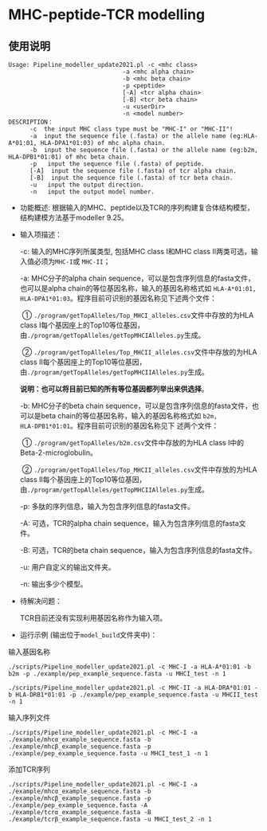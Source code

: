 # MHC-peptide-TCR modelling

## 使用说明

```
Usage: Pipeline_modeller_update2021.pl -c <mhc class>
                                -a <mhc alpha chain>
                                -b <mhc beta chain>
                                -p <peptide>
                                [-A] <tcr alpha chain>
                                [-B] <tcr beta chain>
                                -u <userDir>
                                -n <model number>
DESCRIPTION：
      -c  the input MHC class type must be "MHC-I" or "MHC-II"!
      -a  input the sequence file (.fasta) or the allele name (eg:HLA-A*01:01, HLA-DPA1*01:03) of mhc alpha chain.
      -b  input the sequence file (.fasta) or the allele name (eg:b2m, HLA-DPB1*01:01) of mhc beta chain.
      -p   input the sequence file (.fasta) of peptide.
      [-A]  input the sequence file (.fasta) of tcr alpha chain.
      [-B]  input the sequence file (.fasta) of tcr beta chain.
      -u   input the output direction.
      -n   input the output model number.
```



+ 功能概述: 根据输入的MHC、peptide以及TCR的序列构建复合体结构模型，结构建模方法基于modeller 9.25。

+ 输入项描述：

  -c: 输入的MHC序列所属类型, 包括MHC class I和MHC class II两类可选，输入值必须为<code>MHC-I</code>或 <code>MHC-II</code>；

  -a: MHC分子的alpha chain sequence，可以是包含序列信息的fasta文件，也可以是alpha chain的等位基因名称，输入的基因名称格式如 <code>HLA-A\*01:01, HLA-DPA1\*01:03</code>。程序目前可识别的基因名称见下述两个文件：

  ​	① <code>./program/getTopAlleles/Top_MHCI_alleles.csv</code>文件中存放的为HLA class I每个基因座上的Top10等位基因，由<code>./program/getTopAlleles/getTopMHCIAlleles.py</code>生成。

  ​	② <code>./program/getTopAlleles/Top_MHCII_alleles.csv</code>文件中存放的为HLA class II每个基因座上的Top10等位基因，由<code>./program/getTopAlleles/getTopMHCIIAlleles.py</code>生成。

  ​	**说明：也可以将目前已知的所有等位基因都列举出来供选择**。

  -b: MHC分子的beta chain sequence，可以是包含序列信息的fasta文件，也可以是beta chain的等位基因名称，输入的基因名称格式如 <code>b2m, HLA-DPB1*01:01</code>。程序目前可识别的基因名称见下	述两个文件：

  ​    ① <code>./program/getTopAlleles/b2m.csv</code>文件中存放的为HLA class I中的Beta-2-microglobulin。

  ​	② <code>./program/getTopAlleles/Top_MHCII_alleles.csv</code>文件中存放的为HLA class II每个基因座上的Top10等位基因，由<code>./program/getTopAlleles/getTopMHCIIAlleles.py</code>生成。

  -p: 多肽的序列信息，输入为包含序列信息的fasta文件。

  -A: 可选，TCR的alpha chain sequence，输入为包含序列信息的fasta文件。

  -B: 可选，TCR的beta chain sequence，输入为包含序列信息的fasta文件。

  -u: 用户自定义的输出文件夹。

  -n: 输出多少个模型。

+ 待解决问题：

  TCR目前还没有实现利用基因名称作为输入项。

+ 运行示例 (输出位于<code>model_build</code>文件夹中)：

输入基因名称

```shell
./scripts/Pipeline_modeller_update2021.pl -c MHC-I -a HLA-A*01:01 -b b2m -p ./example/pep_example_sequence.fasta -u MHCI_test -n 1
```



```shell
./scripts/Pipeline_modeller_update2021.pl -c MHC-II -a HLA-DRA*01:01 -b HLA-DRB1*01:01 -p ./example/pep_example_sequence.fasta -u MHCII_test -n 1
```
输入序列文件
```shell
./scripts/Pipeline_modeller_update2021.pl -c MHC-I -a ./example/mhcα_example_sequence.fasta -b ./example/mhcβ_example_sequence.fasta -p ./example/pep_example_sequence.fasta -u MHCI_test_1 -n 1
```
添加TCR序列
```shell
./scripts/Pipeline_modeller_update2021.pl -c MHC-I -a ./example/mhcα_example_sequence.fasta -b ./example/mhcβ_example_sequence.fasta -p ./example/pep_example_sequence.fasta -A ./example/tcrα_example_sequence.fasta -B ./example/tcrβ_example_sequence.fasta -u MHCI_test_2 -n 1
```